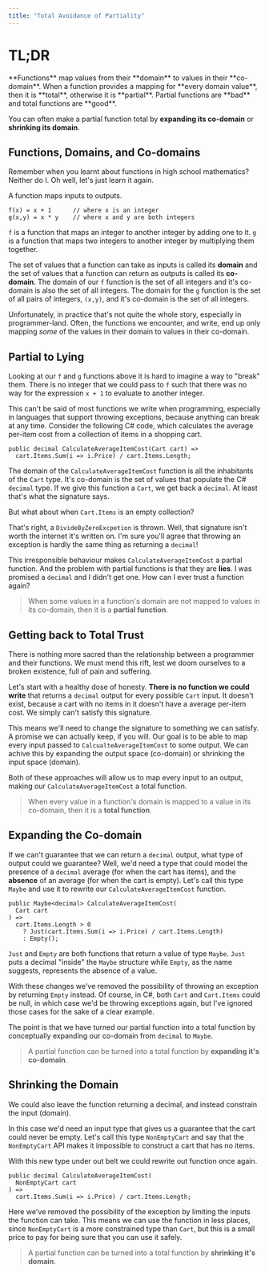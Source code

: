 ```yaml
---
title: "Total Avoidance of Partiality"
---
```


# TL;DR

<div class="tldr">
**Functions** map values from their **domain** to values in their **co-domain**. When a function provides a mapping
for **every domain value**, then it is **total**, otherwise it is **partial**. Partial functions are
**bad** and total functions are **good**.

You can often make a partial function total by **expanding its co-domain** or
**shrinking its domain**.
</div>

## Functions, Domains, and Co-domains

Remember when you learnt about functions in high school mathematics? Neither do I. Oh well, let's just learn it again.

A function maps inputs to outputs.

<pre><code class="language-csharp">f(x) = x + 1      // where x is an integer
g(x,y) = x * y    // where x and y are both integers
</code></pre>

<code class=language-csharp>f</code> is a function that maps an integer to another integer by adding one to it. <code class=language-csharp>g</code> is a function that maps two integers to another integer by multiplying them together.

The set of values that a function can take as inputs is called its **domain** and the set of values that a function can return as outputs is called its **co-domain**. The domain of our <code class=language-csharp>f</code> function is the set of all integers and it's co-domain is also the set of all integers. The domain for the <code class=language-csharp>g</code> function is the set of all pairs of integers, <code class=language-csharp>(x,y)</code>, and it's co-domain is the set of all integers.

Unfortunately, in practice that's not quite the whole story, especially in programmer-land. Often, the functions we encounter, and write, end
up only mapping _some_ of the values in their domain to values in their co-domain.

## Partial to Lying

Looking at our <code class=language-csharp>f</code> and <code class=language-csharp>g</code> functions above it is hard to imagine a way to "break" them. There is no integer that we could pass to <code class=language-csharp>f</code> such that there was no way for the expression <code class=language-csharp>x + 1</code> to evaluate to another integer.

This can't be said of most functions we write when programming, especially in languages that support throwing exceptions, because anything can break at any time. Consider the following C# code, which calculates the average per-item cost from a collection of items in a shopping cart.

<pre><code class="language-csharp">public decimal CalculateAverageItemCost(Cart cart) =>
  cart.Items.Sum(i => i.Price) / cart.Items.Length;
</code></pre>

The domain of the <code class="language-csharp">CalculateAverageItemCost</code> function is all the inhabitants of the <code class="language-csharp">Cart</code> type. It's co-domain is the set of values that populate the C# <code class=language-csharp>decimal</code> type. If we give this function
a <code class="language-csharp">Cart</code>, we get back a <code class="language-csharp">decimal</code>. At least that's what the signature says.

But what about when <code class="language-csharp">Cart.Items</code> is an empty collection?

That's right, a <code class="language-csharp">DivideByZeroExcpetion</code> is thrown. Well, that signature isn't worth the internet it's written on. I'm sure you'll agree that throwing an exception is hardly the same thing as returning a <code class=language-csharp>decimal</code>!

This irresponsible behaviour makes <code class=language-csharp>CalculateAverageItemCost</code> a partial function. And the problem with partial functions is that they are **lies**. I was promised a <code class="language-csharp">decimal</code> and I didn't get one. How can I ever trust a function again?

> When some values in a function's domain are not mapped to values in its co-domain, then it is a **partial function**.

## Getting back to Total Trust

There is nothing more sacred than the relationship between a programmer and their functions. We must mend this rift, lest we doom ourselves
to a broken existence, full of pain and suffering.

Let's start with a healthy dose of honesty. **There is no function we could write** that returns a <code class="language-csharp">decimal</code> output for every possible <code class="language-csharp">Cart</code> input. It doesn't exist, because a cart with no items in it doesn't have a average per-item cost. We simply can't satisfy this signature.

This means we'll need to change the signature to something we can satisfy. A promise we can actually keep, if you will. Our goal is
to be able to map every input passed to <code class="language-csharp">CalcualteAverageItemCost</code> to some output. We can achive this by expanding the output space
(co-domain) or shrinking the input space (domain).

Both of these approaches will allow us to map every input to an output, making our <code class="language-csharp">CalculateAverageItemCost</code> a total function.

> When every value in a function's domain is mapped to a value in its co-domain, then it is a **total function**.

## Expanding the Co-domain

If we can't guarantee that we can return a <code class="language-csharp">decimal</code> output, what type of output could we guarantee? Well, we'd need a type that could model the presence of a <code class="language-csharp">decimal</code> average (for when the cart has items), and the **absence** of an average (for when the cart is empty). Let's call this type <code class="language-csharp">Maybe<decimal></code> and use it to rewrite our <code class="language-csharp">CalculateAverageItemCost</code> function.

<pre><code class="language-csharp">public Maybe&lt;decimal&gt; CalculateAverageItemCost(
  Cart cart
) =>
  cart.Items.Length > 0
    ? Just(cart.Items.Sum(i => i.Price) / cart.Items.Length)
    : Empty();
</code></pre>

<code class="language-csharp">Just</code> and <code class="language-csharp">Empty</code> are both functions that return a value of type <code class="language-csharp">Maybe<decimal></code>. <code class="language-csharp">Just</code> puts a decimal "inside" the <code class="language-csharp">Maybe</code> structure while
<code class="language-csharp">Empty</code>, as the name suggests, represents the absence of a value.

With these changes we've removed the possibility of throwing an exception by returning <code class="language-csharp">Empty</code> instead. Of course, in C#, both <code class="language-csharp">Cart</code> and <code class="language-csharp">Cart.Items</code> could be null, in which case we'd be throwing exceptions again, but I've ignored those cases for the sake of a clear example.

The point is that we have turned our partial function into a total function by conceptually expanding our co-domain
from <code class="language-csharp">decimal</code> to <code class="language-csharp">Maybe<decimal></code>.

> A partial function can be turned into a total function by **expanding it's co-domain**.

## Shrinking the Domain

We could also leave the function returning a decimal, and instead constrain the input (domain).

In this case we'd need an input type that gives us a guarantee that the cart could never be empty. Let's call this type <code class="language-csharp">NonEmptyCart</code> and say that the <code class="language-csharp">NonEmptyCart</code> API makes it impossible to construct a cart that has no items.

With this new type under out belt we could rewrite out function once again.

<pre><code class="language-csharp">public decimal CalculateAverageItemCost(
  NonEmptyCart cart
) =>
  cart.Items.Sum(i => i.Price) / cart.Items.Length;
</code></pre>

Here we've removed the possibility of the exception by limiting the inputs the function can take. This means we can use the function in less places, since <code class="language-csharp">NonEmptyCart</code> is a more constrained type than <code class="language-csharp">Cart</code>, but this is a small price to pay for being sure that you can use it safely.

> A partial function can be turned into a total function by **shrinking it's domain**.
